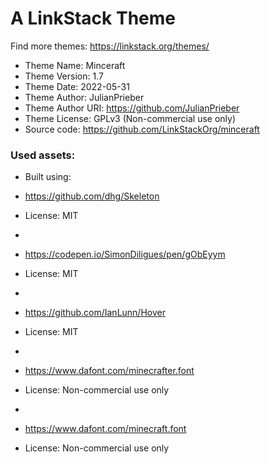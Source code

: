 # A LinkStack Theme
Find more themes: https://linkstack.org/themes/
                                                                                                                                                                         
*	Theme Name: Minceraft
*	Theme Version: 1.7
*	Theme Date: 2022-05-31
*	Theme Author: JulianPrieber
*	Theme Author URI: https://github.com/JulianPrieber
*	Theme License: GPLv3 (Non-commercial use only)
*	Source code: https://github.com/LinkStackOrg/minceraft


### Used assets:
* Built using:
* https://github.com/dhg/Skeleton
* License: MIT

*
* https://codepen.io/SimonDiligues/pen/gObEyym
* License: MIT

*
* https://github.com/IanLunn/Hover
* License: MIT

*
* https://www.dafont.com/minecrafter.font
* License: Non-commercial use only

*
* https://www.dafont.com/minecraft.font
* License: Non-commercial use only
